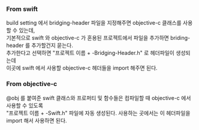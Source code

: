 ### From swift
build setting 에서 bridging-header 파일을 지정해주면 objective-c 클래스를 사용할 수 있는데,\
기본적으로 swift 와 objective-c 가 혼용된 프로젝트에서 파일을 추가하면 briding-header 를 추가할건지 묻는다.\
추가한다고 선택하면 "프로젝트 이름 + -Bridging-Header.h" 로 헤더파일이 생성되는데\
이곳에 swift 에서 사용할 objective-c 헤더들을 import 해주면 된다.

### From objective-c
@obj 를 붙여준 swift 클래스와 프로퍼티 및 함수들은 컴파일할 때 objective-c 에서 사용할 수 있도록\
"프로젝트 이름 + -Swift.h" 파일에 자동 생성된다. 사용하는 곳에서는 이 헤더파일을 import 해서
사용하면 된다.